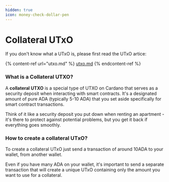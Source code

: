 ```yaml
---
hidden: true
icon: money-check-dollar-pen
---
```


# Collateral UTxO

If you don't know what a UTxO is, please first read the UTxO artice:&#x20;

{% content-ref url="utxo.md" %}
[utxo.md](utxo.md)
{% endcontent-ref %}

### What is a Collateral UTXO?

A **collateral UTXO** is a special type of UTXO on Cardano that serves as a security deposit when interacting with smart contracts. It's a designated amount of pure ADA (typically 5-10 ADA) that you set aside specifically for smart contract transactions.

Think of it like a security deposit you put down when renting an apartment - it's there to protect against potential problems, but you get it back if everything goes smoothly.

### How to create a collateral UTxO?

To create a collateral UTxO just send a transaction of around 10ADA to your wallet, from another wallet.&#x20;

Even if you have many ADA on your wallet, it's important to send a separate transaction that will create a unique UTxO containing only the amount you want to use for a collateral. &#x20;
